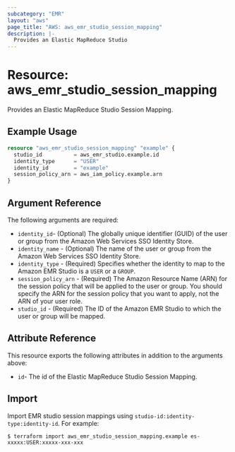 ```yaml
---
subcategory: "EMR"
layout: "aws"
page_title: "AWS: aws_emr_studio_session_mapping"
description: |-
  Provides an Elastic MapReduce Studio
---
```


# Resource: aws_emr_studio_session_mapping

Provides an Elastic MapReduce Studio Session Mapping.

## Example Usage

```terraform
resource "aws_emr_studio_session_mapping" "example" {
  studio_id          = aws_emr_studio.example.id
  identity_type      = "USER"
  identity_id        = "example"
  session_policy_arn = aws_iam_policy.example.arn
}
```

## Argument Reference

The following arguments are required:

* `identity_id`- (Optional) The globally unique identifier (GUID) of the user or group from the Amazon Web Services SSO Identity Store.
* `identity_name` - (Optional) The name of the user or group from the Amazon Web Services SSO Identity Store.
* `identity_type` - (Required) Specifies whether the identity to map to the Amazon EMR Studio is a `USER` or a `GROUP`.
* `session_policy_arn` - (Required) The Amazon Resource Name (ARN) for the session policy that will be applied to the user or group. You should specify the ARN for the session policy that you want to apply, not the ARN of your user role.
* `studio_id` - (Required) The ID of the Amazon EMR Studio to which the user or group will be mapped.

## Attribute Reference

This resource exports the following attributes in addition to the arguments above:

* `id`- The id of the Elastic MapReduce Studio Session Mapping.

## Import

Import EMR studio session mappings using `studio-id:identity-type:identity-id`. For example:

```
$ terraform import aws_emr_studio_session_mapping.example es-xxxxx:USER:xxxxx-xxx-xxx
```
